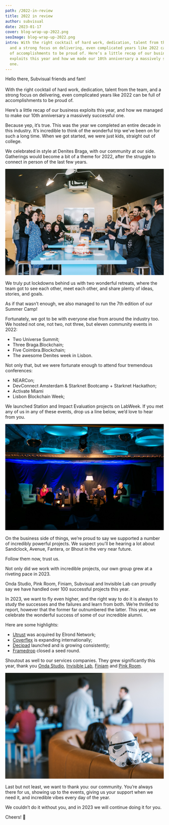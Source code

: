 ```yaml
---
path: /2022-in-review
title: 2022 in review
author: subvisual
date: 2023-01-17
cover: blog-wrap-up-2022.png
seoImage: blog-wrap-up-2022.png
intro: With the right cocktail of hard work, dedication, talent from the team,
  and a strong focus on delivering, even complicated years like 2022 can be full
  of accomplishments to be proud of. Here’s a little recap of our business
  exploits this year and how we made our 10th anniversary a massively successful
  one.
---
```

Hello there, Subvisual friends and fam! \
 \
With the right cocktail of hard work, dedication, talent from the team, and a strong focus on delivering, even complicated years like 2022 can be full of accomplishments to be proud of.

Here’s a little recap of our business exploits this year, and how we managed to make our 10th anniversary a massively successful one.

Because yep, it’s true. This was the year we completed an entire decade in this industry. It’s incredible to think of the wonderful trip we’ve been on for such a long time. When we got started, we were just kids, straight out of college.

We celebrated in style at Denites Braga, with our community at our side. Gatherings would become a bit of a theme for 2022, after the struggle to connect in person of the last few years.

![](fmmv95xwyam746e.jpeg)

We truly put lockdowns behind us with two wonderful retreats, where the team got to see each other, meet each other, and share plenty of ideas, stories, and goals.

As if that wasn’t enough, we also managed to run the 7th edition of our Summer Camp!

Fortunately, we got to be with everyone else from around the industry too. We hosted not one, not two, not three, but eleven community events in 2022:

* Two Universe Summit;
* Three Braga.Blockchain;
* Five Coimbra.Blockchain;
* The awesome Denites week in Lisbon.

Not only that, but we were fortunate enough to attend four tremendous conferences:

* NEARCon;
* DevConnect Amsterdam & Starknet Bootcamp + Starknet Hackathon;
* Activate Miami
* Lisbon Blockchain Week;

We launched Station and Impact Evaluation projects on LabWeek. If you met any of us in any of these events, drop us a line below, we’d love to hear from you.

![](fmmxfbawaa0mzj2.jpeg)

On the business side of things, we’re proud to say we supported a number of incredibly powerful projects. We suspect you’ll be hearing a lot about Sandclock, Avenue, Fantera, or Bhout in the very near future.

Follow them now, trust us.

Not only did we work with incredible projects, our own group grew at a riveting pace in 2023.

Onda Studio, Pink Room, Finiam, Subvisual and Invisible Lab can proudly say we have handled over 100 successful projects this year.

In 2023, we want to fly even higher, and the right way to do it is always to study the successes and the failures and learn from both. We’re thrilled to report, however that the former far outnumbered the latter. This year, we celebrate the wonderful success of some of our incredible alumni.

Here are some highlights:

* [Utrust](https://utrust.com/) was acquired by Elrond Network;
* [Coverflex](https://www.coverflex.com/en-pt) is expanding internationally;
* [Decipad](https://app.decipad.com/) launched and is growing consistently;
* [Framedrop](https://www.framedrop.co/) closed a seed round.

Shoutout as well to our services companies. They grew significantly this year, thank you [Onda Studio](Ondastudio.co), [Invisible Lab](https://www.invisiblelab.dev/), [Finiam](Finiam.com) and [Pink Room](https://pinkroom.dev/).

![](fmmzhdxwyaakjmv.jpeg)

Last but not least, we want to thank you: our community. You’re always there for us, showing up to the events, giving us your support when we need it, and incredible vibes every day of the year.

We couldn’t do it without you, and in 2023 we will continue doing it for you.

Cheers! 🥂
